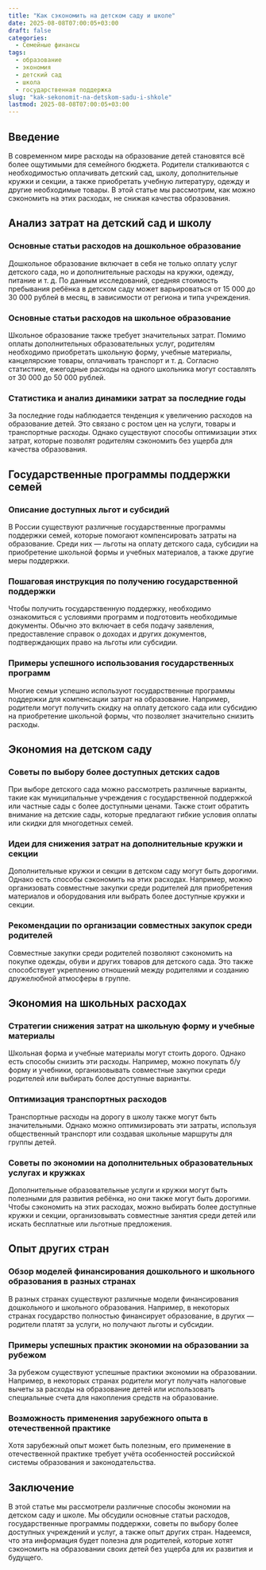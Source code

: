 ```yaml
---
title: "Как сэкономить на детском саду и школе"
date: 2025-08-08T07:00:05+03:00
draft: false
categories:
  - Семейные финансы
tags:
  - образование
  - экономия
  - детский сад
  - школа
  - государственная поддержка
slug: "kak-sekonomit-na-detskom-sadu-i-shkole"
lastmod: 2025-08-08T07:00:05+03:00
---
```


## Введение

В современном мире расходы на образование детей становятся всё более ощутимыми для семейного бюджета. Родители сталкиваются с необходимостью оплачивать детский сад, школу, дополнительные кружки и секции, а также приобретать учебную литературу, одежду и другие необходимые товары. В этой статье мы рассмотрим, как можно сэкономить на этих расходах, не снижая качества образования.

## Анализ затрат на детский сад и школу

### Основные статьи расходов на дошкольное образование

Дошкольное образование включает в себя не только оплату услуг детского сада, но и дополнительные расходы на кружки, одежду, питание и т. д. По данным исследований, средняя стоимость пребывания ребёнка в детском саду может варьироваться от 15 000 до 30 000 рублей в месяц, в зависимости от региона и типа учреждения.

### Основные статьи расходов на школьное образование

Школьное образование также требует значительных затрат. Помимо оплаты дополнительных образовательных услуг, родителям необходимо приобретать школьную форму, учебные материалы, канцелярские товары, оплачивать транспорт и т. д. Согласно статистике, ежегодные расходы на одного школьника могут составлять от 30 000 до 50 000 рублей.

### Статистика и анализ динамики затрат за последние годы

За последние годы наблюдается тенденция к увеличению расходов на образование детей. Это связано с ростом цен на услуги, товары и транспортные расходы. Однако существуют способы оптимизации этих затрат, которые позволят родителям сэкономить без ущерба для качества образования.

## Государственные программы поддержки семей

### Описание доступных льгот и субсидий

В России существуют различные государственные программы поддержки семей, которые помогают компенсировать затраты на образование. Среди них — льготы на оплату детского сада, субсидии на приобретение школьной формы и учебных материалов, а также другие меры поддержки.

### Пошаговая инструкция по получению государственной поддержки

Чтобы получить государственную поддержку, необходимо ознакомиться с условиями программ и подготовить необходимые документы. Обычно это включает в себя подачу заявления, предоставление справок о доходах и других документов, подтверждающих право на льготы или субсидии.

### Примеры успешного использования государственных программ

Многие семьи успешно используют государственные программы поддержки для компенсации затрат на образование. Например, родители могут получить скидку на оплату детского сада или субсидию на приобретение школьной формы, что позволяет значительно снизить расходы.

## Экономия на детском саду

### Советы по выбору более доступных детских садов

При выборе детского сада можно рассмотреть различные варианты, такие как муниципальные учреждения с государственной поддержкой или частные сады с более доступными ценами. Также стоит обратить внимание на детские сады, которые предлагают гибкие условия оплаты или скидки для многодетных семей.

### Идеи для снижения затрат на дополнительные кружки и секции

Дополнительные кружки и секции в детском саду могут быть дорогими. Однако есть способы сэкономить на этих расходах. Например, можно организовать совместные закупки среди родителей для приобретения материалов и оборудования или выбрать более доступные кружки и секции.

### Рекомендации по организации совместных закупок среди родителей

Совместные закупки среди родителей позволяют сэкономить на покупке одежды, обуви и других товаров для детского сада. Это также способствует укреплению отношений между родителями и созданию дружелюбной атмосферы в группе.

## Экономия на школьных расходах

### Стратегии снижения затрат на школьную форму и учебные материалы

Школьная форма и учебные материалы могут стоить дорого. Однако есть способы снизить эти расходы. Например, можно покупать б/у форму и учебники, организовывать совместные закупки среди родителей или выбирать более доступные варианты.

### Оптимизация транспортных расходов

Транспортные расходы на дорогу в школу также могут быть значительными. Однако можно оптимизировать эти затраты, используя общественный транспорт или создавая школьные маршруты для группы детей.

### Советы по экономии на дополнительных образовательных услугах и кружках

Дополнительные образовательные услуги и кружки могут быть полезными для развития ребёнка, но они также могут быть дорогими. Чтобы сэкономить на этих расходах, можно выбирать более доступные кружки и секции, организовывать совместные занятия среди детей или искать бесплатные или льготные предложения.

## Опыт других стран

### Обзор моделей финансирования дошкольного и школьного образования в разных странах

В разных странах существуют различные модели финансирования дошкольного и школьного образования. Например, в некоторых странах государство полностью финансирует образование, в других — родители платят за услуги, но получают льготы и субсидии.

### Примеры успешных практик экономии на образовании за рубежом

За рубежом существуют успешные практики экономии на образовании. Например, в некоторых странах родители могут получать налоговые вычеты за расходы на образование детей или использовать специальные счета для накопления средств на образование.

### Возможность применения зарубежного опыта в отечественной практике

Хотя зарубежный опыт может быть полезным, его применение в отечественной практике требует учёта особенностей российской системы образования и законодательства.

## Заключение

В этой статье мы рассмотрели различные способы экономии на детском саду и школе. Мы обсудили основные статьи расходов, государственные программы поддержки, советы по выбору более доступных учреждений и услуг, а также опыт других стран. Надеемся, что эта информация будет полезна для родителей, которые хотят сэкономить на образовании своих детей без ущерба для их развития и будущего.

